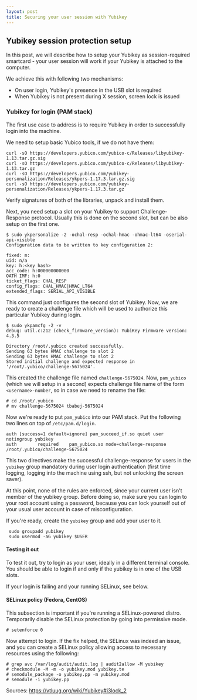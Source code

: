 ```yaml
---
layout: post
title: Securing your user session with Yubikey
---
```


## Yubikey session protection setup

In this post, we will describe how to setup your Yubikey as session-required
smartcard - your user session will work if your Yubikey is attached to the
computer.

We achieve this with following two mechanisms:

* On user login, Yubikey's presence in the USB slot is required
* When Yubikey is not present during X session, screen lock is issued

### Yubikey for login (PAM stack)

The first use case to address is to require Yubikey in order to successfully
login into the machine.

We need to setup basic Yubico tools, if we do not have them:

    curl -sO https://developers.yubico.com/yubico-c/Releases/libyubikey-1.13.tar.gz.sig
    curl -sO https://developers.yubico.com/yubico-c/Releases/libyubikey-1.13.tar.gz
    curl -sO https://developers.yubico.com/yubikey-personalization/Releases/ykpers-1.17.3.tar.gz.sig
    curl -sO https://developers.yubico.com/yubikey-personalization/Releases/ykpers-1.17.3.tar.gz

Verify signatures of both of the libraries, unpack and install them.

Next, you need setup a slot on your Yubikey to support Challenge-Response
protocol. Usually this is done on the second slot, but can be also setup on the
first one.

    $ sudo ykpersonalize -2 -ochal-resp -ochal-hmac -ohmac-lt64 -oserial-api-visible
    Configuration data to be written to key configuration 2:
    
    fixed: m:
    uid: n/a
    key: h:<key hash>
    acc_code: h:000000000000
    OATH IMF: h:0
    ticket_flags: CHAL_RESP
    config_flags: CHAL_HMAC|HMAC_LT64
    extended_flags: SERIAL_API_VISIBLE

This command just configures the second slot of Yubikey. Now, we are ready to
create a challenge file which will be used to authorize this particular Yubikey
during login.

    $ sudo ykpamcfg -2 -v
    debug: util.c:212 (check_firmware_version): YubiKey Firmware version: 4.3.5
    
    Directory /root/.yubico created successfully.
    Sending 63 bytes HMAC challenge to slot 2
    Sending 63 bytes HMAC challenge to slot 2
    Stored initial challenge and expected response in '/root/.yubico/challenge-5675024'.

This created the challenge file named `challenge-5675024`. Now, `pam_yubico`
(which we will setup in a second) expects challenge file name of the form
`<username>-number`, so in  case we need to rename the file:

    # cd /root/.yubico
    # mv challenge-5675024 tbabej-5675024

Now we're ready to put `pam_yubico` into our PAM stack. Put the following two
lines on top of `/etc/pam.d/login`.

    auth [success=1 default=ignore] pam_succeed_if.so quiet user notingroup yubikey
    auth		required	pam_yubico.so mode=challenge-response /root/.yubico/challenge-5675024

This two directives make the successful challenge-response for users in the
`yubikey` group mandatory during user login authentication (first time logging,
logging into the machine using ssh, but not unlocking the screen saver).

At this point, none of the rules are enforced, since your current user isn't
member of the yubikey group. Before doing so, make sure you can login to your
root account using a password, because you can lock yourself out of your usual
user account in case of misconfiguration.

If you're ready, create the `yubikey` group and add your user to it.

     sudo groupadd yubikey
     sudo usermod -aG yubikey $USER

#### Testing it out

To test it out, try to login as your user, ideally in a different terminal
console. You should be able to login if and only if the yubikey is in one of
the USB slots.

If your login is failing and your running SELinux, see below.

#### SELinux policy (Fedora, CentOS)

This subsection is important if you're running a SELinux-powered distro.
Temporarily disable the SELinux protection by going into permissive mode.

    # setenforce 0

Now attempt to login. If the fix helped, the SELinux was indeed an issue, and
you can create a SELinux policy allowing access to necessary resources using
the following:

    # grep avc /var/log/audit/audit.log | audit2allow -M yubikey
    # checkmodule -M -m -o yubikey.mod yubikey.te
    # semodule_package -o yubikey.pp -m yubikey.mod
    # semodule -i yubikey.pp

Sources:
https://vtluug.org/wiki/Yubikey#i3lock_2
